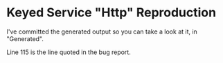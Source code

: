 # Keyed Service "Http" Reproduction

I've committed the generated output so you can take a look at it, in "Generated".

Line 115 is the line quoted in the bug report.
